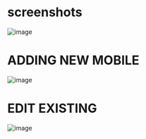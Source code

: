 # screenshots
![image](https://github.com/user-attachments/assets/1b8797a6-fda9-4ead-8fec-57e5bd3828b9)
# ADDING NEW MOBILE
![image](https://github.com/user-attachments/assets/2a8b1c35-332e-4000-b2c6-603c25690953)
# EDIT EXISTING
![image](https://github.com/user-attachments/assets/541c9c0c-d567-4c54-bb65-3d1bccdf0b24)
